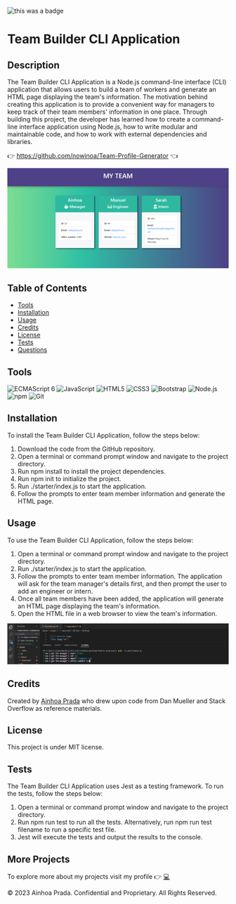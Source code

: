 ![this was a badge](https://img.shields.io/badge/License-MIT-blue.svg)
# Team Builder CLI Application

## Description
The Team Builder CLI Application is a Node.js command-line interface (CLI) application that allows users to build a team of workers and generate an HTML page displaying the team's information. The motivation behind creating this application is to provide a convenient way for managers to keep track of their team members' information in one place.
Through building this project, the developer has learned how to create a command-line interface application using Node.js, how to write modular and maintainable code, and how to work with external dependencies and libraries.

:point_right:  https://github.com/nowinoa/Team-Profile-Generator  :point_left:

<img src="./assets/team_html.png">

## Table of Contents
* [Tools](#tools)
* [Installation](#installation)
* [Usage](#usage)
* [Credits](#credits)
* [License](#license)
* [Tests](#tests)
* [Questions](#questions)

## Tools
<img src="https://github.com/get-icon/geticon/raw/master/icons/es6.svg" alt="ECMAScript 6" width="30px" height="30px">  <img src="https://github.com/get-icon/geticon/raw/master/icons/javascript.svg" alt="JavaScript" width="30px" height="30px">  <img src="https://github.com/get-icon/geticon/raw/master/icons/html-5.svg" alt="HTML5" width="30px" height="30px">  <img src="https://github.com/get-icon/geticon/raw/master/icons/css-3.svg" alt="CSS3" width="30px" height="30px">  <img src="https://github.com/get-icon/geticon/raw/master/icons/bootstrap.svg" alt="Bootstrap" width="30px" height="30px">  <img src="https://github.com/get-icon/geticon/raw/master/icons/nodejs-icon.svg" alt="Node.js" width="30px" height="30px">  <img src="https://github.com/get-icon/geticon/raw/master/icons/npm.svg" alt="npm" width="30px" height="30px">  <img src="https://github.com/get-icon/geticon/raw/master/icons/git-icon.svg" alt="Git" width="30px" height="30px">

## Installation
To install the Team Builder CLI Application, follow the steps below:

1. Download the code from the GitHub repository.
2. Open a terminal or command prompt window and navigate to the project directory.
3. Run npm install to install the project dependencies.
4. Run npm init to initialize the project.
5. Run ./starter/index.js to start the application.
6. Follow the prompts to enter team member information and generate the HTML page.

## Usage
To use the Team Builder CLI Application, follow the steps below:

1. Open a terminal or command prompt window and navigate to the project directory.
2. Run ./starter/index.js to start the application.
3. Follow the prompts to enter team member information. The application will ask for the team manager's details first, and then prompt the user to add an engineer or intern.
4. Once all team members have been added, the application will generate an HTML page displaying the team's information.
5. Open the HTML file in a web browser to view the team's information.

<img src="./assets/terminal_Ex.png">

## Credits
Created by <a href="https://github.com/nowinoa">Ainhoa Prada</a> who drew upon code from Dan Mueller and Stack Overflow as reference materials.

## License
This project is under MIT license.

## Tests
The Team Builder CLI Application uses Jest as a testing framework. To run the tests, follow the steps below:

1. Open a terminal or command prompt window and navigate to the project directory.
2. Run npm run test to run all the tests. Alternatively, run npm run test filename to run a specific test file.
3. Jest will execute the tests and output the results to the console.

## More Projects
To explore more about my projects visit my profile :point_right: <a href="https://github.com/nowinoa">:computer:</a>

© 2023 Ainhoa Prada. Confidential and Proprietary. All Rights Reserved.

